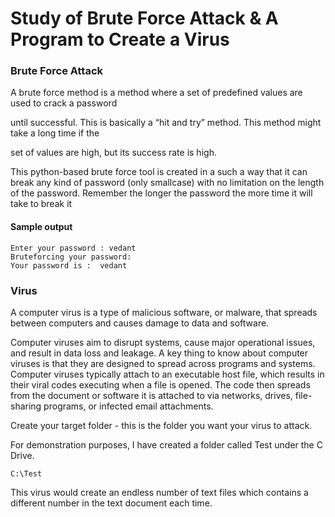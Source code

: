 # Study of Brute Force Attack & A Program to Create a Virus

### Brute Force Attack
A brute force method is a method where a set of predefined values are used to crack a password 

until successful. This is basically a “hit and try” method. This method might take a long time if the 

set of values are high, but its success rate is high.



This python-based brute force tool is created in a such a way that it can break any kind of password (only smallcase) with no limitation on the length of the password. Remember the longer the password the more time it will take to break it

#### Sample output
```
Enter your password : vedant
Bruteforcing your password: 
Your password is :  vedant
```

### Virus
A computer virus is a type of malicious software, or malware, that spreads between computers and causes damage to data and software. 

Computer viruses aim to disrupt systems, cause major operational issues, and result in data loss and leakage. A key thing to know about computer viruses is that they are designed to spread across programs and systems. Computer viruses typically attach to an executable host file, which results in their viral codes executing when a file is opened. The code then spreads from the document or software it is attached to via networks, drives, file-sharing programs, or infected email attachments.


Create your target folder - this is the folder you want your virus to attack.

For demonstration purposes, I have created a folder called Test under the C Drive.

```
C:\Test
```
This virus would create an endless number of text files which contains a different number in the text document each time.

